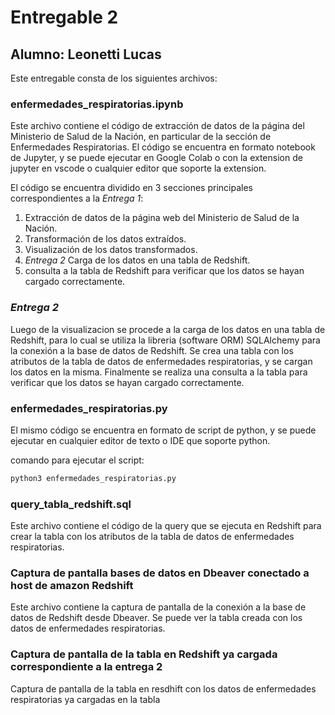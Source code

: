 # Entregable 2

## Alumno: Leonetti Lucas

Este entregable consta de los siguientes archivos:

### enfermedades_respiratorias.ipynb

Este archivo contiene el código de extracción de datos de la página del Ministerio de Salud de la Nación, en particular de la sección de Enfermedades Respiratorias. El código se encuentra en formato notebook de Jupyter, y se puede ejecutar en Google Colab o con la extension de jupyter en vscode o cualquier editor que soporte la extension.

El código se encuentra dividido en 3 secciones principales correspondientes a la *Entrega 1*:

1. Extracción de datos de la página web del Ministerio de Salud de la Nación.
2. Transformación de los datos extraídos.
3. Visualización de los datos transformados.
4. *Entrega 2* Carga de los datos en una tabla de Redshift.
5. consulta a la tabla de Redshift para verificar que los datos se hayan cargado correctamente.

### *Entrega 2*

Luego de la visualizacion se procede a la carga de los datos en una tabla de Redshift, para lo cual se utiliza la libreria (software ORM) SQLAlchemy para la conexión a la base de datos de Redshift. Se crea una tabla con los atributos de la tabla de datos de enfermedades respiratorias, y se cargan los datos en la misma. Finalmente se realiza una consulta a la tabla para verificar que los datos se hayan cargado correctamente.

### enfermedades_respiratorias.py

El mismo código se encuentra en formato de script de python, y se puede ejecutar en cualquier editor de texto o IDE que soporte python.

comando para ejecutar el script:

```bash
python3 enfermedades_respiratorias.py
```

### query_tabla_redshift.sql

Este archivo contiene el código de la query que se ejecuta en Redshift para crear la tabla con los atributos de la tabla de datos de enfermedades respiratorias.

### Captura de pantalla bases de datos en Dbeaver conectado a host de amazon Redshift

Este archivo contiene la captura de pantalla de la conexión a la base de datos de Redshift desde Dbeaver. Se puede ver la tabla creada con los datos de enfermedades respiratorias.

### Captura de pantalla de la tabla en Redshift ya cargada correspondiente a la entrega 2

Captura de pantalla de la tabla en resdhift con los datos de enfermedades respiratorias ya cargadas en la tabla
